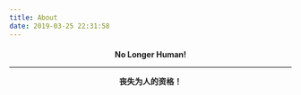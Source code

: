 ```yaml
---
title: About
date: 2019-03-25 22:31:58
---
```

<center> <h4> 
No Longer Human!

<hr>

丧失为人的资格！
<h4></center>